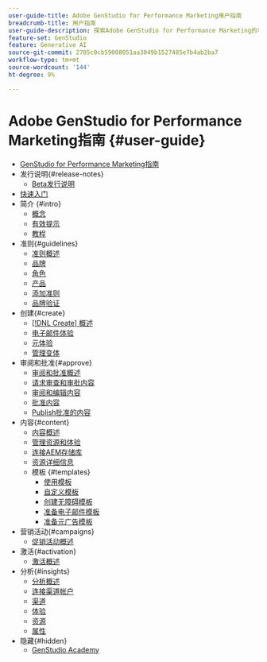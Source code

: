 ```yaml
---
user-guide-title: Adobe GenStudio for Performance Marketing用户指南
breadcrumb-title: 用户指南
user-guide-description: 探索Adobe GenStudio for Performance Marketing的功能。 了解如何快速创建品牌内资产、生成变体和优化体验。
feature-set: GenStudio
feature: Generative AI
source-git-commit: 2705c0cb59008051aa3049b1527485e7b4ab2ba7
workflow-type: tm+mt
source-wordcount: '144'
ht-degree: 9%

---
```



# Adobe GenStudio for Performance Marketing指南 {#user-guide}

+ [GenStudio for Performance Marketing指南](home.md)
+ 发行说明{#release-notes}
   + [Beta发行说明](beta-release-notes.md)
+ [快速入门](get-started.md)
+ 简介 {#intro}
   + [概念](concepts.md)
   + [有效提示](effective-prompts.md)
   + [教程](https://experienceleague.adobe.com/docs/genstudio/learning/tutorials.html)
+ 准则{#guidelines}
   + [准则概述](guidelines/overview.md)
   + [品牌](guidelines/brands.md)
   + [角色](guidelines/personas.md)
   + [产品](guidelines/products.md)
   + [添加准则](guidelines/add-guidelines.md)
   + [品牌验证](guidelines/brand-validation.md)
+ 创建{#create}
   + [[!DNL Create] 概述](create/overview.md)
   + [电子邮件体验](create/email-experiences.md)
   + [元体验](create/meta-experiences.md)
   + [管理变体](create/manage-variants.md)
+ 审阅和批准{#approve}
   + [审阅和批准概述](approvals/overview.md)
   + [请求审查和审批内容](approvals/request-review.md)
   + [审阅和编辑内容](approvals/review-and-edit.md)
   + [批准内容](approvals/approve-content.md)
   + [Publish批准的内容](approvals/publish-content.md)
+ 内容{#content}
   + [内容概述](content/overview.md)
   + [管理资源和体验](content/manage-assets.md)
   + [连接AEM存储库](content/connect-aem-repo.md)
   + [资源详细信息](content/asset-details.md)
   + 模板 {#templates}
      + [使用模板](content/use-templates.md)
      + [自定义模板](content/customize-template.md)
      + [创建无障碍模板](content/accessibility-for-templates.md)
      + [准备电子邮件模板](content/email-template.md)
      + [准备元广告模板](content/meta-template.md)
+ 营销活动{#campaigns}
   + [促销活动概述](campaigns/overview.md)
+ 激活{#activation}
   + [激活概述](activation/overview.md)
+ 分析{#insights}
   + [分析概述](insights/overview.md)
   + [连接渠道帐户](insights/connect-channel.md)
   + [渠道](insights/channels.md)
   + [体验](insights/experiences.md)
   + [资源](insights/assets.md)
   + [属性](insights/attributes.md)
+ 隐藏{#hidden}
   + [GenStudio Academy](genstudioacademy.md)
